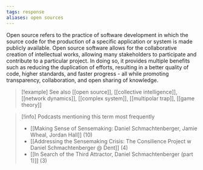 ```yaml
---
tags: response
aliases: open sources
---
```


Open source refers to the practice of software development in which the source code for the production of a specific application or system is made publicly available. Open source software allows for the collaborative creation of intellectual works, allowing many stakeholders to participate and contribute to a particular project. In doing so, it provides multiple benefits such as reducing the duplication of efforts, resulting in a better quality of code, higher standards, and faster progress - all while promoting transparency, collaboration, and open sharing of knowledge.

> [!example] See also
> [[open source]], [[collective intelligence]], [[network dynamics]], [[complex system]], [[multipolar trap]], [[game theory]]

> [!info] Podcasts mentioning this term most frequently
> * [[Making Sense of Sensemaking: Daniel Schmachtenberger, Jamie Wheal, Jordan Hall]] (10)
> * [[Addressing the Sensemaking Crisis: The Consilience Project w  Daniel Schmachtenberger @ Dent]] (4)
> * [[In Search of the Third Attractor, Daniel Schmachtenberger (part 1)]] (3)